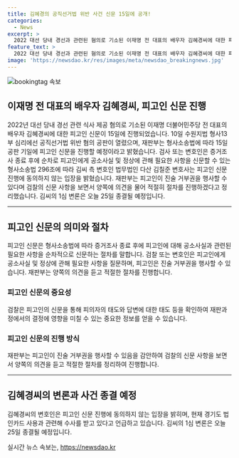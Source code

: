 ```yaml
---
title: 김혜경의 공직선거법 위반 사건 신문 15일에 공개!
categories:
  - News
excerpt: >
  2022 대선 당내 경선과 관련된 혐의로 기소된 이재명 전 대표의 배우자 김혜경씨에 대한 피고인 신문이 15일 진행된다. 김씨의 변호인은 현재 수사 중인 법인카드 사용과 관련해 피고인 신문을 거부하겠다고 밝혔다. 그러나 검찰은 피고인의 태도 등을 확인하기 위해 신문을 진행할 것이라고 밝혔다. 재판부는 피고인의 진술 거부권을 인정하며 적절한 절차를 진행할 것이라고 밝혔다. 김씨의 1심 변론은 오늘 25일에 종결될 예정이다.
feature_text: >
  2022 대선 당내 경선과 관련된 혐의로 기소된 이재명 전 대표의 배우자 김혜경씨에 대한 피고인 신문이 15일 진행된다. 김씨의 변호인은 현재 수사 중인 법인카드 사용과 관련해 피고인 신문을 거부하겠다고 밝혔다. 그러나 검찰은 피고인의 태도 등을 확인하기 위해 신문을 진행할 것이라고 밝혔다. 재판부는 피고인의 진술 거부권을 인정하며 적절한 절차를 진행할 것이라고 밝혔다. 김씨의 1심 변론은 오늘 25일에 종결될 예정이다.
image: 'https://newsdao.kr/res/images/meta/newsdao_breakingnews.jpg'
---
```


<p><img src="https://newsdao.kr/res/images/meta/newsdao_breakingnews.jpg" alt="bookingtag 속보" /></p>

<h2>이재명 전 대표의 배우자 김혜경씨, 피고인 신문 진행</h2>

<p data-ke-size="size16">2022년 대선 당내 경선 관련 식사 제공 혐의로 기소된 이재명 더불어민주당 전 대표의 배우자 김혜경씨에 대한 피고인 신문이 15일에 진행되었습니다. 10일 수원지법 형사13부 심리에선 공직선거법 위반 혐의 공판이 열렸으며, 재판부는 형사소송법에 따라 15일 공판 기일에 피고인 신문을 진행할 예정이라고 밝혔습니다. 검사 또는 변호인은 증거조사 종료 후에 순차로 피고인에게 공소사실 및 정상에 관해 필요한 사항을 신문할 수 있는 형사소송법 296조에 따라 김씨 측 변호인 법무법인 다산 김칠준 변호사는 피고인 신문 진행에 동의하지 않는 입장을 밝혔습니다. 재판부는 피고인이 진술 거부권을 행사할 수 있다며 검찰의 신문 사항을 보면서 양쪽에 의견을 물어 적절히 절차를 진행하겠다고 정리했습니다. 김씨의 1심 변론은 오늘 25일 종결될 예정입니다.</p>

<hr>

<h2>피고인 신문의 의미와 절차</h2>

<p data-ke-size="size16">피고인 신문은 형사소송법에 따라 증거조사 종료 후에 피고인에 대해 공소사실과 관련된 필요한 사항을 순차적으로 신문하는 절차를 말합니다. 검찰 또는 변호인은 피고인에게 공소사실 및 정상에 관해 필요한 사항을 질문하며, 피고인은 진술 거부권을 행사할 수 있습니다. 재판부는 양쪽의 의견을 듣고 적절한 절차를 진행합니다.</p>

<h3>피고인 신문의 중요성</h3>

<p data-ke-size="size16">검찰은 피고인의 신문을 통해 피의자의 태도와 답변에 대한 태도 등을 확인하여 재판과정에서의 결정에 영향을 미칠 수 있는 중요한 정보를 얻을 수 있습니다.</p>

<h3>피고인 신문의 진행 방식</h3>

<p data-ke-size="size16">재판부는 피고인이 진술 거부권을 행사할 수 있음을 감안하여 검찰의 신문 사항을 보면서 양쪽의 의견을 듣고 적절한 절차를 정리하여 진행합니다.</p>

<hr>

<h2>김혜경씨의 변론과 사건 종결 예정</h2>

<p data-ke-size="size16">김혜경씨의 변호인은 피고인 신문 진행에 동의하지 않는 입장을 밝히며, 현재 경기도 법인카드 사용과 관련해 수사를 받고 있다고 언급하고 있습니다. 김씨의 1심 변론은 오늘 25일 종결될 예정입니다.</p>
실시간 뉴스 속보는, <a href="https://newsdao.kr" rel="dofollow">https://newsdao.kr</a>


